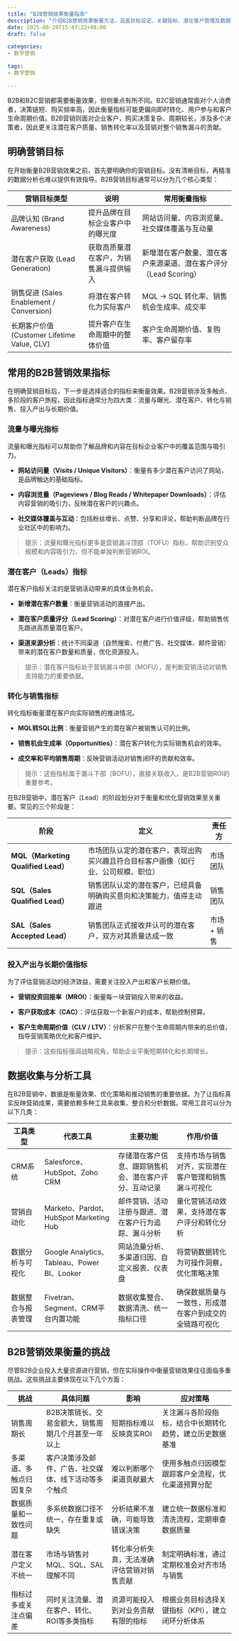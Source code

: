 ```yaml
---
title: "B2B营销效果衡量指南"
description: "介绍B2B营销效果衡量方法，涵盖目标设定、关键指标、潜在客户管理及数据分析工具。"
date: 2025-08-24T15:47:22+08:00
draft: false

categories:
- 数字营销

tags:
- 数字营销

---
```




B2B和B2C营销都需要衡量效果，但侧重点有所不同。B2C营销通常面对个人消费者，决策链短、购买频率高，因此衡量指标可能更偏向即时转化、用户参与和客户生命周期价值。B2B营销则面对企业客户，购买决策复杂、周期较长，涉及多个决策者，因此更关注潜在客户质量、销售转化率以及营销对整个销售漏斗的贡献。

## 明确营销目标

在开始衡量B2B营销效果之前，首先要明确你的营销目标。没有清晰目标，再精准的数据分析也难以提供有效指导。B2B营销目标通常可以分为几个核心类型：

|**营销目标类型**|**说明**|**常用衡量指标**|
|---|---|---|
|品牌认知 (Brand Awareness)|提升品牌在目标企业客户中的曝光度|网站访问量、内容浏览量、社交媒体覆盖与互动量|
|潜在客户获取 (Lead Generation)|获取高质量潜在客户，为销售漏斗提供输入|新增潜在客户数量、潜在客户来源渠道、潜在客户评分（Lead Scoring）|
|销售促进 (Sales Enablement / Conversion)|将潜在客户转化为实际客户|MQL → SQL 转化率、销售机会生成率、成交率|
|长期客户价值 (Customer Lifetime Value, CLV)|提升客户在生命周期中的整体价值|客户生命周期价值、复购率、客户留存率|

## 常用的B2B营销效果指标


在明确营销目标后，下一步是选择适合的指标来衡量效果。B2B营销涉及多触点、多阶段的客户旅程，因此指标通常分为四大类：流量与曝光、潜在客户、转化与销售、投入产出与长期价值。

### 流量与曝光指标

流量和曝光指标可以帮助你了解品牌和内容在目标企业客户中的覆盖范围与吸引力。

- **网站访问量（Visits / Unique Visitors）**：衡量有多少潜在客户访问了网站，是品牌触达的基础指标。
    
- **内容浏览量（Pageviews / Blog Reads / Whitepaper Downloads）**：评估内容营销的吸引力，反映潜在客户的兴趣点。
    
- **社交媒体覆盖与互动**：包括粉丝增长、点赞、分享和评论，帮助判断品牌在行业社区中的影响力。
    

> 提示：流量和曝光指标更多是营销漏斗顶部（TOFU）指标，帮助识别受众规模和内容吸引力，但不能单独判断营销ROI。

### 潜在客户（Leads）指标

潜在客户指标关注的是营销活动带来的具体业务机会。

- **新增潜在客户数量**：衡量营销活动的直接产出。
    
- **潜在客户质量评分（Lead Scoring）**：对潜在客户进行价值评级，帮助销售优先跟进高质量潜在客户。
    
- **渠道来源分析**：统计不同渠道（自然搜索、付费广告、社交媒体、邮件营销）带来的潜在客户数量和质量，优化资源投入。
    

> 提示：潜在客户指标处于营销漏斗中部（MOFU），是判断营销活动对销售支持能力的重要依据。

### 转化与销售指标

转化指标衡量潜在客户向实际销售的推进情况。

- **MQL转SQL比例**：衡量营销产生的潜在客户被销售认可的比例。
    
- **销售机会生成率（Opportunities）**：潜在客户转化为实际销售机会的效率。
    
- **成交率和平均销售周期**：反映营销活动对销售闭环的贡献和效率。
    

> 提示：这些指标属于漏斗下部（BOFU），直接关联收入，是B2B营销ROI的重要参考。

在B2B营销中，潜在客户（Lead）的阶段划分对于衡量和优化营销效果至关重要。常见的三个阶段是：

| **阶段**                            | **定义**                                    | **责任方** |
| --------------------------------- | ----------------------------------------- | ------- |
| **MQL（Marketing Qualified Lead）** | 市场团队认定的潜在客户，表现出购买兴趣且符合目标客户画像（如行业、公司规模、职位） | 市场团队    |
| **SQL（Sales Qualified Lead）**     | 销售团队认定的潜在客户，已经具备明确购买意向和决策能力，值得主动跟进        | 销售团队    |
| **SAL（Sales Accepted Lead）**      | 销售团队正式接收并认可的潜在客户，双方对其质量达成一致               | 市场 + 销售 |

### 投入产出与长期价值指标

为了评估营销活动的经济效益，需要关注投入产出和客户长期价值。

- **营销投资回报率（MROI）**：衡量每一块营销投入带来的收益。
    
- **客户获取成本（CAC）**：评估获取一个新客户的成本，帮助控制预算。
    
- **客户生命周期价值（CLV / LTV）**：分析客户在整个生命周期内带来的总价值，指导营销策略优化和客户维护。
    

> 提示：这些指标强调战略视角，帮助企业平衡短期转化和长期增长。



## 数据收集与分析工具

在B2B营销中，数据是衡量效果、优化策略和推动销售的重要依据。为了让指标真实反映营销成果，需要依赖多种工具来收集、整合和分析数据。常用工具可以分为以下几类：

|**工具类型**|**代表工具**|**主要功能**|**作用/价值**|
|---|---|---|---|
|CRM系统|Salesforce、HubSpot、Zoho CRM|存储潜在客户信息、跟踪销售机会、潜在客户评分、互动记录|支持市场与销售对齐，实现潜在客户管理和销售漏斗可视化|
|营销自动化|Marketo、Pardot、HubSpot Marketing Hub|邮件营销、活动注册与跟进、潜在客户行为追踪、漏斗分析|量化营销活动效果，支持潜在客户评分和转化分析|
|数据分析与可视化|Google Analytics、Tableau、Power BI、Looker|网站流量分析、多渠道归因、自定义报表、仪表盘|将营销数据转化为可操作洞察，优化策略决策|
|数据整合与报表管理|Fivetran、Segment、CRM平台内置功能|数据收集整合、数据清洗、统一指标口径|确保数据质量与一致性，形成潜在客户到成交的全链路可视化|
## B2B营销效果衡量的挑战

尽管B2B企业投入大量资源进行营销，但在实际操作中衡量营销效果往往面临多重挑战。这些挑战主要体现在以下几个方面：

|**挑战**|**具体问题**|**影响**|**应对策略**|
|---|---|---|---|
|销售周期长|B2B决策链长、交易金额大，销售周期几个月甚至一年以上|短期指标难以反映真实ROI|关注漏斗各阶段指标，结合中长期转化趋势，建立历史数据基准|
|多渠道、多触点归因复杂|客户决策涉及邮件、广告、社交媒体、线下活动等多个触点|难以判断哪个渠道贡献最大|使用多触点归因模型跟踪客户全流程，优化渠道预算分配|
|数据质量和一致性问题|多系统数据口径不统一，存在重复或缺失|分析结果不准确，可能导致错误决策|建立统一数据标准和清洗流程，定期审查数据质量|
|潜在客户定义不统一|市场与销售对MQL、SQL、SAL理解不同|转化率分析失真，无法准确评估营销对销售贡献|制定明确标准，通过定期校准会对齐市场与销售|
|指标过多或关注点偏差|同时关注流量、潜在客户、转化、ROI等多类指标|资源可能投入到对业务贡献有限的指标|根据业务目标选择关键指标（KPI），建立闭环分析体系|


